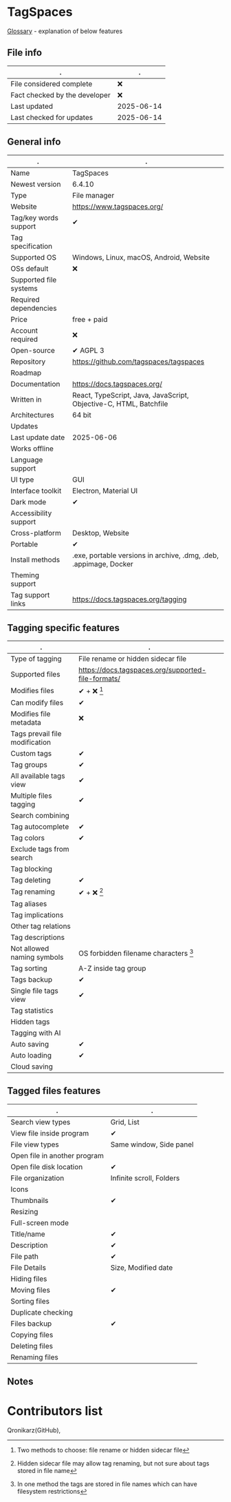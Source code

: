 # TagSpaces
[Glossary](glossary.md) - explanation of below features

## File info
. | . |
---|---
File considered complete | ❌
Fact checked by the developer | ❌
Last updated | 2025-06-14
Last checked for updates | 2025-06-14

## General info
. | . |
---|---
Name | TagSpaces
Newest version | 6.4.10
Type | File manager
Website | https://www.tagspaces.org/
Tag/key words support | ✔
Tag specification | 
Supported OS | Windows, Linux, macOS, Android, Website
OSs default | ❌
Supported file systems | 
Required dependencies | 
Price | free + paid
Account required | ❌
Open-source | ✔ AGPL 3
Repository | https://github.com/tagspaces/tagspaces
Roadmap | 
Documentation | https://docs.tagspaces.org/
Written in | React, TypeScript, Java, JavaScript, Objective-C, HTML, Batchfile
Architectures | 64 bit
Updates | 
Last update date | 2025-06-06
Works offline | 
Language support | 
UI type | GUI
Interface toolkit | Electron, Material UI
Dark mode | ✔
Accessibility support | 
Cross-platform | Desktop, Website
Portable | ✔
Install methods | .exe, portable versions in archive, .dmg, .deb, .appimage, Docker
Theming support | 
Tag support links | https://docs.tagspaces.org/tagging

## Tagging specific features
. | . |
---|---
Type of tagging | File rename or hidden sidecar file
Supported files | https://docs.tagspaces.org/supported-file-formats/
Modifies files | ✔ + ❌ [^1]
Can modify files | ✔
Modifies file metadata | ❌
Tags prevail file modification | 
Custom tags | ✔
Tag groups | ✔
All available tags view | ✔
Multiple files tagging | ✔
Search combining | 
Tag autocomplete | ✔
Tag colors | ✔
Exclude tags from search | 
Tag blocking | 
Tag deleting | ✔
Tag renaming | ✔ + ❌ [^2]
Tag aliases | 
Tag implications | 
Other tag relations | 
Tag descriptions | 
Not allowed naming symbols | OS forbidden filename characters [^3]
Tag sorting | A-Z inside tag group
Tags backup | ✔
Single file tags view | ✔
Tag statistics | 
Hidden tags | 
Tagging with AI | 
Auto saving | ✔
Auto loading | ✔
Cloud saving | 

## Tagged files features
. | . |
---|---
Search view types | Grid, List
View file inside program | ✔
File view types | Same window, Side panel
Open file in another program | 
Open file disk location | ✔
File organization | Infinite scroll, Folders
Icons | 
Thumbnails | ✔
Resizing | 
Full-screen mode | 
Title/name | ✔
Description | ✔
File path | ✔
File Details | Size, Modified date
Hiding files | 
Moving files | ✔
Sorting files | 
Duplicate checking | 
Files backup | ✔
Copying files | 
Deleting files | 
Renaming files | 

## Notes


# Contributors list
Qronikarz(GitHub), 

[^1]: Two methods to choose: file rename or hidden sidecar file
[^2]: Hidden sidecar file may allow tag renaming, but not sure about tags stored in file name
[^3]: In one method the tags are stored in file names which can have filesystem restrictions
